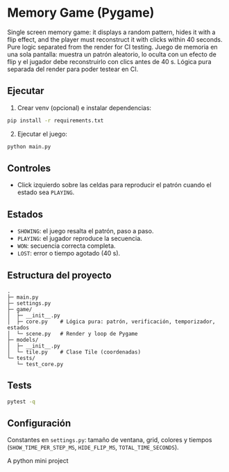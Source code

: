 # Memory Game (Pygame)
Single screen memory game: it displays a random pattern, hides it with a flip effect, and the player must reconstruct it with clicks within 40 seconds. Pure logic separated from the render for CI testing.
Juego de memoria en una sola pantalla: muestra un patrón aleatorio, lo oculta con un efecto de flip y el jugador debe reconstruirlo con clics antes de 40 s. Lógica pura separada del render para poder testear en CI.

## Ejecutar

1) Crear venv (opcional) e instalar dependencias:

```bash
pip install -r requirements.txt
```

2) Ejecutar el juego:

```bash
python main.py
```

## Controles

- Click izquierdo sobre las celdas para reproducir el patrón cuando el estado sea `PLAYING`.

## Estados

- `SHOWING`: el juego resalta el patrón, paso a paso.
- `PLAYING`: el jugador reproduce la secuencia.
- `WON`: secuencia correcta completa.
- `LOST`: error o tiempo agotado (40 s).

## Estructura del proyecto

```text
.
├─ main.py
├─ settings.py
├─ game/
│  ├─ __init__.py
│  ├─ core.py    # Lógica pura: patrón, verificación, temporizador, estados
│  └─ scene.py   # Render y loop de Pygame
├─ models/
│  ├─ __init__.py
│  └─ tile.py    # Clase Tile (coordenadas)
└─ tests/
   └─ test_core.py
```

## Tests

```bash
pytest -q
```

## Configuración

Constantes en `settings.py`: tamaño de ventana, grid, colores y tiempos (`SHOW_TIME_PER_STEP_MS`, `HIDE_FLIP_MS`, `TOTAL_TIME_SECONDS`).

A python mini project

